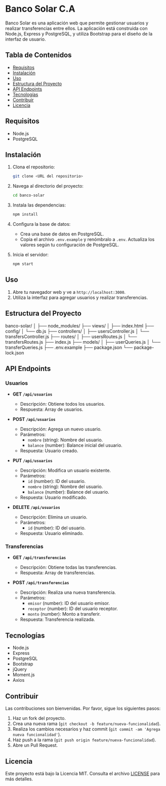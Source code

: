 # Banco Solar C.A

Banco Solar es una aplicación web que permite gestionar usuarios y realizar transferencias entre ellos. La aplicación está construida con Node.js, Express y PostgreSQL, y utiliza Bootstrap para el diseño de la interfaz de usuario.

## Tabla de Contenidos

- [Requisitos](#requisitos)
- [Instalación](#instalación)
- [Uso](#uso)
- [Estructura del Proyecto](#estructura-del-proyecto)
- [API Endpoints](#api-endpoints)
- [Tecnologías](#tecnologías)
- [Contribuir](#contribuir)
- [Licencia](#licencia)

## Requisitos

- Node.js
- PostgreSQL

## Instalación

1. Clona el repositorio:
    ```sh
    git clone <URL del repositorio>
    ```

2. Navega al directorio del proyecto:
    ```sh
    cd banco-solar
    ```

3. Instala las dependencias:
    ```sh
    npm install
    ```

4. Configura la base de datos:
    - Crea una base de datos en PostgreSQL.
    - Copia el archivo `.env.example` y renómbralo a `.env`. Actualiza los valores según tu configuración de PostgreSQL.

5. Inicia el servidor:
    ```sh
    npm start
    ```

## Uso

1. Abre tu navegador web y ve a `http://localhost:3000`.
2. Utiliza la interfaz para agregar usuarios y realizar transferencias.

## Estructura del Proyecto

banco-solar/
│
├── node_modules/
├── views/
│ ├── index.html
├── config/
│ └── db.js
├── controllers/
│ ├── usersController.js
│ └── transfersController.js
├── routes/
│ ├── usersRoutes.js
│ └── transfersRoutes.js
├── index.js
├── models/
│ ├── userQueries.js
│ └── transferQueries.js
├── .env.example
├── package.json
└── package-lock.json


## API Endpoints

### Usuarios

- **GET `/api/usuarios`**
    - Descripción: Obtiene todos los usuarios.
    - Respuesta: Array de usuarios.

- **POST `/api/usuarios`**
    - Descripción: Agrega un nuevo usuario.
    - Parámetros:
        - `nombre` (string): Nombre del usuario.
        - `balance` (number): Balance inicial del usuario.
    - Respuesta: Usuario creado.

- **PUT `/api/usuarios`**
    - Descripción: Modifica un usuario existente.
    - Parámetros:
        - `id` (number): ID del usuario.
        - `nombre` (string): Nombre del usuario.
        - `balance` (number): Balance del usuario.
    - Respuesta: Usuario modificado.

- **DELETE `/api/usuarios`**
    - Descripción: Elimina un usuario.
    - Parámetros:
        - `id` (number): ID del usuario.
    - Respuesta: Usuario eliminado.

### Transferencias

- **GET `/api/transferencias`**
    - Descripción: Obtiene todas las transferencias.
    - Respuesta: Array de transferencias.

- **POST `/api/transferencias`**
    - Descripción: Realiza una nueva transferencia.
    - Parámetros:
        - `emisor` (number): ID del usuario emisor.
        - `receptor` (number): ID del usuario receptor.
        - `monto` (number): Monto a transferir.
    - Respuesta: Transferencia realizada.

## Tecnologías

- Node.js
- Express
- PostgreSQL
- Bootstrap
- jQuery
- Moment.js
- Axios

## Contribuir

Las contribuciones son bienvenidas. Por favor, sigue los siguientes pasos:

1. Haz un fork del proyecto.
2. Crea una nueva rama (`git checkout -b feature/nueva-funcionalidad`).
3. Realiza los cambios necesarios y haz commit (`git commit -am 'Agrega nueva funcionalidad'`).
4. Haz push a la rama (`git push origin feature/nueva-funcionalidad`).
5. Abre un Pull Request.

## Licencia

Este proyecto está bajo la Licencia MIT. Consulta el archivo [LICENSE](LICENSE) para más detalles.

